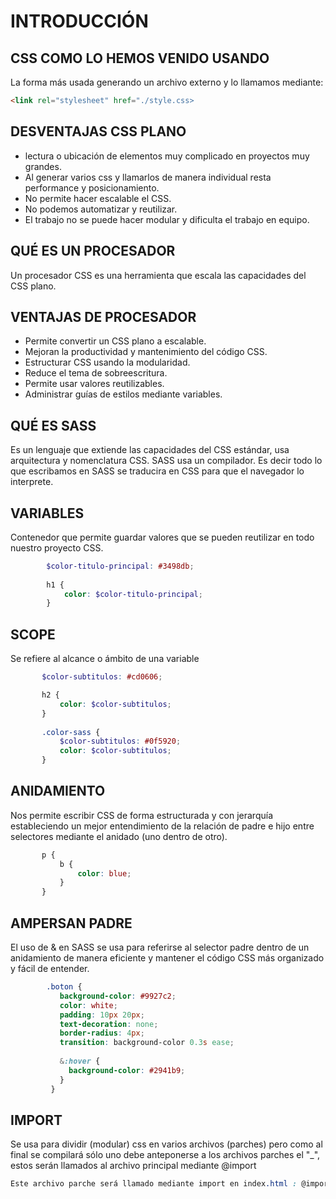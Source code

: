 # INTRODUCCIÓN

## CSS COMO LO HEMOS VENIDO USANDO
La forma más usada generando un archivo externo y lo llamamos mediante:
```html
<link rel="stylesheet" href="./style.css>
```

## DESVENTAJAS CSS PLANO

- lectura o ubicación de elementos muy complicado en proyectos muy grandes.
- Al generar varios css y llamarlos de manera individual resta performance y posicionamiento.
- No permite hacer escalable el CSS.
- No podemos automatizar y reutilizar.
- El trabajo no se puede hacer modular y dificulta el trabajo en equipo.

## QUÉ ES UN PROCESADOR

Un procesador CSS es una herramienta que escala las capacidades del CSS plano.

## VENTAJAS DE PROCESADOR

- Permite convertir un CSS plano a escalable.
- Mejoran la productividad y mantenimiento del código CSS.
- Estructurar CSS usando la modularidad.
- Reduce el tema de sobreescritura.
- Permite usar valores reutilizables.
- Administrar guías de estilos mediante variables.

## QUÉ ES SASS

Es un lenguaje que extiende las capacidades del CSS estándar, usa arquitectura y nomenclatura CSS. SASS usa un compilador. Es decir todo lo que escribamos en SASS se traducira en CSS para que el navegador lo interprete.

## VARIABLES
Contenedor que permite guardar valores que se pueden reutilizar en todo nuestro proyecto CSS.

```scss
        $color-titulo-principal: #3498db;
        
        h1 {
            color: $color-titulo-principal;
        }
```

## SCOPE

Se refiere al alcance o ámbito de una variable

 ```scss
        $color-subtitulos: #cd0606;

        h2 {
            color: $color-subtitulos;
        } 
        
        .color-sass {
            $color-subtitulos: #0f5920;
            color: $color-subtitulos;
        }
```


## ANIDAMIENTO

Nos permite escribir CSS de forma estructurada y con jerarquía estableciendo un mejor entendimiento de la relación de padre e hijo entre selectores mediante el anidado (uno dentro de otro).

 ```scss
        p {
            b {
                color: blue;
            }
        }
  ```  

## AMPERSAN PADRE

El uso de & en SASS se usa para referirse al selector padre dentro de un anidamiento de manera eficiente y mantener el código CSS más organizado y fácil de entender.

 ```scss
         .boton {
            background-color: #9927c2;
            color: white;
            padding: 10px 20px;
            text-decoration: none;
            border-radius: 4px;
            transition: background-color 0.3s ease;
          
            &:hover {
              background-color: #2941b9;
            }
          }
 ```  

## IMPORT

Se usa para dividir (modular) css en varios archivos (parches) pero como al final se compilará sólo uno debe anteponerse a los archivos parches el "_", estos serán llamados al archivo principal mediante @import

 ```scss
Este archivo parche será llamado mediante import en index.html : @import 'maindata';
```
